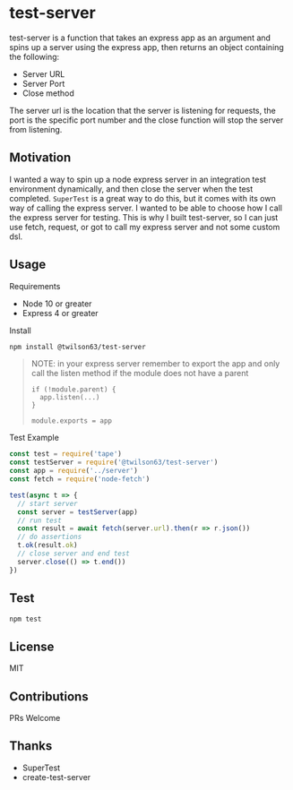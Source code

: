 # test-server

test-server is a function that takes an express app as an argument and spins up a server using the express app, then returns an object containing the following:

* Server URL
* Server Port
* Close method

The server url is the location that the server is listening for requests, the port is the specific port number and the close function will stop the server from listening.

## Motivation

I wanted a way to spin up a node express server in an integration test environment dynamically, and then close the server when the test completed. `SuperTest` is a great way to do this, but it comes with its own way of calling the express server. I wanted to be able to choose how I call the express server for testing. This is why I built test-server, so I can just use fetch, request, or got to call my express server and not some custom dsl.

## Usage

Requirements

* Node 10 or greater
* Express 4 or greater

Install

``` sh
npm install @twilson63/test-server
```

> NOTE: in your express server remember to export the app and only call the listen
> method if the module does not have a parent
>
> ```
> if (!module.parent) {
>   app.listen(...)
> }
>
> module.exports = app

Test Example

``` js
const test = require('tape')
const testServer = require('@twilson63/test-server')
const app = require('../server')
const fetch = require('node-fetch')

test(async t => {
  // start server
  const server = testServer(app)
  // run test
  const result = await fetch(server.url).then(r => r.json())
  // do assertions
  t.ok(result.ok)
  // close server and end test
  server.close(() => t.end())
})
```

## Test

``` sh
npm test
```


## License

MIT

## Contributions

PRs Welcome

## Thanks

- SuperTest
- create-test-server


